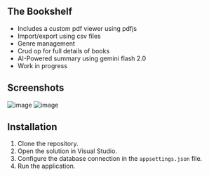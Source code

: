 ## The Bookshelf


* Includes a custom pdf viewer using pdfjs
* Import/export using csv files
* Genre management
* Crud op for full details of books
* AI-Powered summary using gemini flash 2.0
* Work in progress


## Screenshots
![image](https://github.com/user-attachments/assets/42cddab0-2ddd-4441-9c19-d9739f07e7fd)
![image](https://github.com/user-attachments/assets/734bf14e-59d0-42db-98ce-1ff2fe6520ed)



## Installation

1. Clone the repository.
2. Open the solution in Visual Studio.
3. Configure the database connection in the `appsettings.json` file.
4. Run the application.
